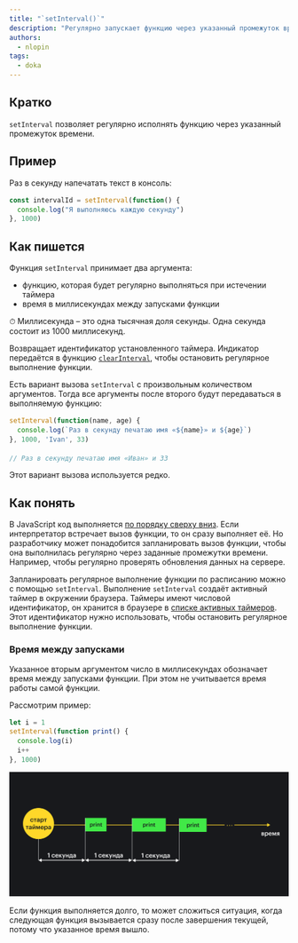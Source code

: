 ```yaml
---
title: "`setInterval()`"
description: "Регулярно запускает функцию через указанный промежуток времени"
authors:
  - nlopin
tags:
  - doka
---
```


## Кратко

`setInterval` позволяет регулярно исполнять функцию через указанный промежуток времени.

## Пример

Раз в секунду напечатать текст в консоль:

```js
const intervalId = setInterval(function() {
  console.log("Я выполняюсь каждую секунду")
}, 1000)
```

## Как пишется

Функция `setInterval` принимает два аргумента:
- функцию, которая будет регулярно выполняться при истечении таймера
- время в миллисекундах между запусками функции

<aside>

⏱ Миллисекунда – это одна тысячная доля секунды. Одна секунда состоит из 1000 миллисекунд.

</aside>

Возвращает идентификатор установленного таймера. Индикатор передаётся в функцию [`clearInterval`](/js/clearinterval), чтобы остановить регулярное выполнение функции.

Есть вариант вызова `setInterval` с произвольным количеством аргументов. Тогда все аргументы после второго будут передаваться в выполняемую функцию:

```js
setInterval(function(name, age) {
  console.log(`Раз в секунду печатаю имя «${name}» и ${age}`)
}, 1000, 'Ivan', 33)

// Раз в секунду печатаю имя «Иван» и 33
```

Этот вариант вызова используется редко.

## Как понять

В JavaScript код выполняется [по порядку сверху вниз](/js/execution-order). Если интерпретатор встречает вызов функции, то он сразу выполняет её. Но разработчику может понадобится запланировать вызов функции, чтобы она выполнилась регулярно через заданные промежутки времени. Например, чтобы регулярно проверять обновления данных на сервере.

Запланировать регулярное выполнение функции по расписанию можно с помощью `setInterval`. Выполнение `setInterval` создаёт активный таймер в окружении браузера. Таймеры имеют числовой идентификатор, он хранится в браузере в [списке активных таймеров](https://html.spec.whatwg.org/multipage/timers-and-user-prompts.html#list-of-active-timers). Этот идентификатор нужно использовать, чтобы остановить регулярное выполнение функции.

### Время между запусками

Указанное вторым аргументом число в миллисекундах обозначает время между запусками функции. При этом не учитывается время работы самой функции.

Рассмотрим пример:

```js
let i = 1
setInterval(function print() {
  console.log(i)
  i++
}, 1000)
```

![Схема, в которой изображен запуск функции через одну секунду от начала запуска предыдущей](images/interval-timing.png)

Если функция выполняется долго, то может сложиться ситуация, когда следующая функция вызывается сразу после завершения текущей, потому что указанное время вышло.
